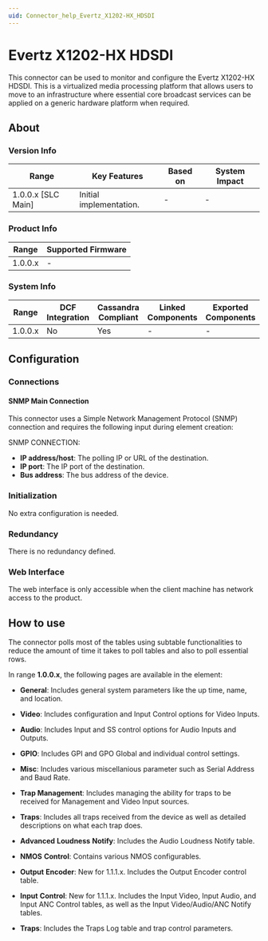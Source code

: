 ```yaml
---
uid: Connector_help_Evertz_X1202-HX_HDSDI
---
```


# Evertz X1202-HX HDSDI

This connector can be used to monitor and configure the Evertz X1202-HX HDSDI. This is a virtualized media processing platform that allows users to move to an infrastructure where essential core broadcast services can be applied on a generic hardware platform when required.

## About

### Version Info

| **Range**            | **Key Features**               | **Based on** | **System Impact**                                                                                              |
|----------------------|--------------------------------|--------------|----------------------------------------------------------------------------------------------------------------|
| 1.0.0.x [SLC Main]   | Initial implementation.        | -            | -                                                                                                              |

### Product Info

| Range     | Supported Firmware     |
|-----------|------------------------|
| 1.0.0.x   | -                      |

### System Info

| Range     | DCF Integration     | Cassandra Compliant     | Linked Components     | Exported Components     |
|-----------|---------------------|-------------------------|-----------------------|-------------------------|
| 1.0.0.x   | No                  | Yes                     | -                     | -                       |

## Configuration

### Connections

#### SNMP Main Connection

This connector uses a Simple Network Management Protocol (SNMP) connection and requires the following input during element creation:

SNMP CONNECTION:

- **IP address/host**: The polling IP or URL of the destination.
- **IP port**: The IP port of the destination.
- **Bus address**: The bus address of the device.

### Initialization

No extra configuration is needed.

### Redundancy

There is no redundancy defined.

### Web Interface

The web interface is only accessible when the client machine has network access to the product.

## How to use

The connector polls most of the tables using subtable functionalities to reduce the amount of time it takes to poll tables and also to poll essential rows.

In range **1.0.0.x**, the following pages are available in the element:

- **General**: Includes general system parameters like the up time, name, and location. 
- **Video**: Includes configuration and Input Control options for Video Inputs. 
- **Audio**: Includes Input and SS control options for Audio Inputs and Outputs. 
- **GPIO**: Includes GPI and GPO Global and individual control settings. 
- **Misc**: Includes various miscellanious parameter such as Serial Address and Baud Rate. 
- **Trap Management**: Includes managing the ability for traps to be received for Management and Video Input sources. 
- **Traps**: Includes all traps received from the device as well as detailed descriptions on what each trap does. 

- **Advanced** **Loudness** **Notify**: Includes the Audio Loudness Notify table.
- **NMOS** **Control**: Contains various NMOS configurables.
- **Output** **Encoder**: New for 1.1.1.x. Includes the Output Encoder control table.
- **Input** **Control**: New for 1.1.1.x. Includes the Input Video, Input Audio, and Input ANC Control tables, as well as the Input Video/Audio/ANC Notify tables.
- **Traps**: Includes the Traps Log table and trap control parameters.
